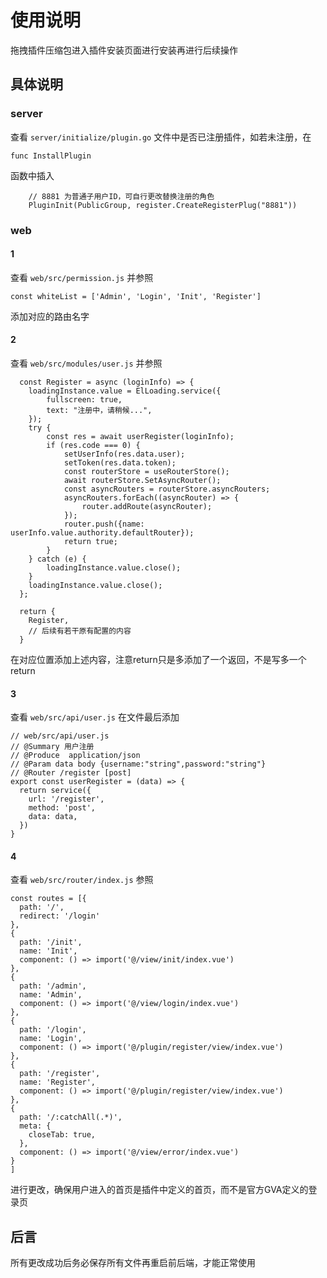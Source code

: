 # 使用说明

拖拽插件压缩包进入插件安装页面进行安装再进行后续操作

## 具体说明

### server

查看 ```server/initialize/plugin.go``` 文件中是否已注册插件，如若未注册，在

```
func InstallPlugin
```

函数中插入

```
    // 8881 为普通子用户ID，可自行更改替换注册的角色
    PluginInit(PublicGroup, register.CreateRegisterPlug("8881"))
```

### web

#### 1

查看 ```web/src/permission.js``` 并参照

```
const whiteList = ['Admin', 'Login', 'Init', 'Register']
```

添加对应的路由名字

#### 2

查看 ```web/src/modules/user.js``` 并参照

```
  const Register = async (loginInfo) => {
    loadingInstance.value = ElLoading.service({
        fullscreen: true,
        text: "注册中，请稍候...",
    });
    try {
        const res = await userRegister(loginInfo);
        if (res.code === 0) {
            setUserInfo(res.data.user);
            setToken(res.data.token);
            const routerStore = useRouterStore();
            await routerStore.SetAsyncRouter();
            const asyncRouters = routerStore.asyncRouters;
            asyncRouters.forEach((asyncRouter) => {
                router.addRoute(asyncRouter);
            });
            router.push({name: userInfo.value.authority.defaultRouter});
            return true;
        }
    } catch (e) {
        loadingInstance.value.close();
    }
    loadingInstance.value.close();
  };

  return {
    Register,
    // 后续有若干原有配置的内容
  }
```

在对应位置添加上述内容，注意return只是多添加了一个返回，不是写多一个return

#### 3

查看 ```web/src/api/user.js``` 在文件最后添加

```
// web/src/api/user.js
// @Summary 用户注册
// @Produce  application/json
// @Param data body {username:"string",password:"string"}
// @Router /register [post]
export const userRegister = (data) => {
  return service({
    url: '/register',
    method: 'post',
    data: data,
  })
}
```

#### 4

查看 ```web/src/router/index.js``` 参照

```
const routes = [{
  path: '/',
  redirect: '/login'
},
{
  path: '/init',
  name: 'Init',
  component: () => import('@/view/init/index.vue')
},
{
  path: '/admin',
  name: 'Admin',
  component: () => import('@/view/login/index.vue')
},
{
  path: '/login',
  name: 'Login',
  component: () => import('@/plugin/register/view/index.vue')
},
{
  path: '/register',
  name: 'Register',
  component: () => import('@/plugin/register/view/index.vue')
},
{
  path: '/:catchAll(.*)',
  meta: {
    closeTab: true,
  },
  component: () => import('@/view/error/index.vue')
}
]
```

进行更改，确保用户进入的首页是插件中定义的首页，而不是官方GVA定义的登录页

## 后言

所有更改成功后务必保存所有文件再重启前后端，才能正常使用
